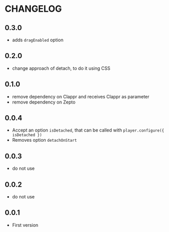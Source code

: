 # CHANGELOG

## 0.3.0

- adds `dragEnabled` option

## 0.2.0

- change approach of detach, to do it using CSS

## 0.1.0

- remove dependency on Clappr and receives Clappr as parameter
- remove dependency on Zepto

## 0.0.4

- Accept an option `isDetached`, that can be called with `player.configure({ isDetached })`
- Removes option `detachOnStart`

## 0.0.3

- do not use

## 0.0.2

- do not use

## 0.0.1

- First version
